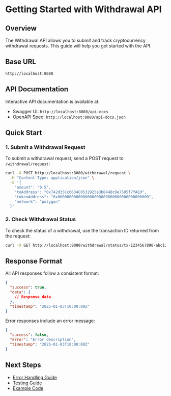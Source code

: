 # Getting Started with Withdrawal API

## Overview

The Withdrawal API allows you to submit and track cryptocurrency withdrawal requests. This guide will help you get started with the API.

## Base URL

```
http://localhost:8080
```

## API Documentation

Interactive API documentation is available at:

- Swagger UI: `http://localhost:8080/api-docs`
- OpenAPI Spec: `http://localhost:8080/api-docs.json`

## Quick Start

### 1. Submit a Withdrawal Request

To submit a withdrawal request, send a POST request to `/withdrawal/request`:

```bash
curl -X POST http://localhost:8080/withdrawal/request \
  -H "Content-Type: application/json" \
  -d '{
    "amount": "0.5",
    "toAddress": "0x742d35Cc6634C0532925a3b844Bc9e7595f7fAEd",
    "tokenAddress": "0x0000000000000000000000000000000000000000",
    "network": "polygon"
  }'
```

### 2. Check Withdrawal Status

To check the status of a withdrawal, use the transaction ID returned from the request:

```bash
curl -X GET http://localhost:8080/withdrawal/status/tx-1234567890-abc123def
```

## Response Format

All API responses follow a consistent format:

```json
{
  "success": true,
  "data": {
    // Response data
  },
  "timestamp": "2025-01-03T10:00:00Z"
}
```

Error responses include an error message:

```json
{
  "success": false,
  "error": "Error description",
  "timestamp": "2025-01-03T10:00:00Z"
}
```

## Next Steps

- [Error Handling Guide](./error-handling.md)
- [Testing Guide](./testing.md)
- [Example Code](../examples/)
